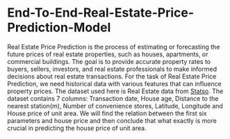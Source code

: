# End-To-End-Real-Estate-Price-Prediction-Model
Real Estate Price Prediction is the process of estimating or forecasting the future prices of real estate properties, such as houses, apartments, or commercial buildings. The goal is to provide accurate property rates to buyers, sellers, investors, and real estate professionals to make informed decisions about real estate transactions. For the task of Real Estate Price Prediction, we need historical data with various features that can influence property prices. The dataset used here is Real Estate data from [Statso](https://statso.io/real-estate-prediction-case-study/).
The dataset contains 7 columns: Transaction date, House age, Distance to the nearest station(m), Number of convenience stores, Latitude, Longitude and House price of unit area. We will find the relation between the first six parameters and house price and then conclude that what exactly is more crucial in predicting the house price of unit area.
